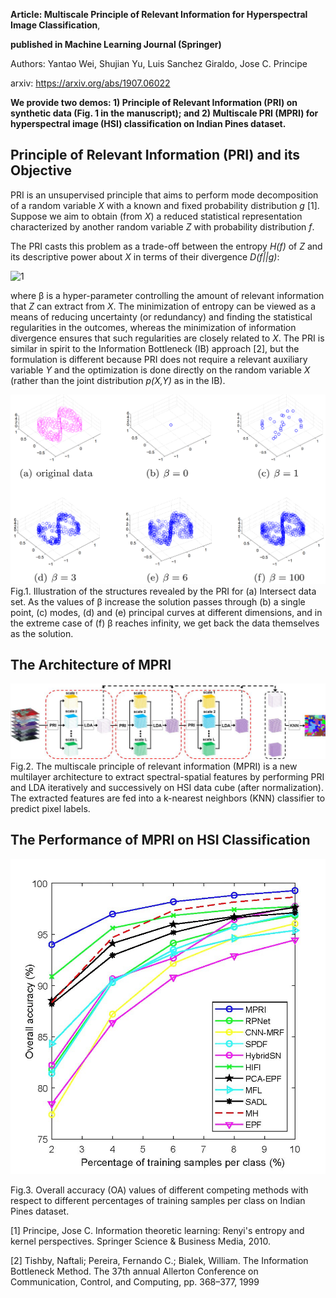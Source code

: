 **Article: Multiscale Principle of Relevant Information for Hyperspectral Image Classification**,

**published in Machine Learning Journal (Springer)**

Authors: Yantao Wei, Shujian Yu, Luis Sanchez Giraldo, Jose C. Principe

arxiv: https://arxiv.org/abs/1907.06022


**We provide two demos: 1) Principle of Relevant Information (PRI) on synthetic data (Fig. 1 in the manuscript); and 2) Multiscale PRI (MPRI) for hyperspectral image (HSI) classification on Indian Pines dataset.**

## Principle of Relevant Information (PRI) and its Objective
PRI is an unsupervised principle that aims to perform mode decomposition of a random variable *X* with a known and fixed probability distribution *g* [1]. Suppose we aim to obtain (from *X*) a reduced statistical representation characterized by another random variable *Z* with probability distribution *f*. 

The PRI casts this problem as a trade-off between the entropy *H(f)* of *Z* and its descriptive power about *X* in terms of their divergence *D(f\|\|g)*:

![1](http://latex.codecogs.com/svg.latex?J(f)=H(f)+\beta*D(f\|\|g),)

where β is a hyper-parameter controlling the amount of relevant information that *Z* can extract from *X*. The minimization of entropy can be viewed as a means of reducing uncertainty (or redundancy) and finding the statistical regularities in the outcomes, whereas the minimization of information divergence ensures that such regularities are closely related to *X*. The PRI is similar in spirit to the Information Bottleneck (IB) approach [2], but the formulation is different because PRI does not require a relevant auxiliary variable *Y* and the optimization is done directly on the random variable *X* (rather than the joint distribution *p(X,Y)* as in the IB).

![image](https://github.com/SJYuCNEL/Principle-of-Relevant-Information-and-HSI-Classification/blob/main/PRI_synthetic_data.PNG)
Fig.1. Illustration of the structures revealed by the PRI for (a) Intersect data set. As the values of β increase the solution passes through (b) a single point, (c) modes, (d) and (e) principal curves at different dimensions, and in the extreme case of (f) β reaches infinity, we get back the data themselves as the solution.

## The Architecture of MPRI
![image](https://github.com/SJYuCNEL/Principle-of-Relevant-Information-and-HSI-Classification/blob/main/MPRI_architecture.png)
Fig.2. The multiscale principle of relevant information (MPRI) is a new multilayer architecture to extract spectral-spatial features by performing PRI and LDA iteratively and successively on HSI data cube (after normalization). The extracted features are fed into a k-nearest neighbors (KNN) classifier to predict pixel labels.

## The Performance of MPRI on HSI Classification

![image](https://github.com/SJYuCNEL/Principle-of-Relevant-Information-and-HSI-Classification/blob/main/Indian_Pine_accuracy.png)

Fig.3. Overall accuracy (OA) values of different competing methods with respect to different percentages of training samples per class on Indian Pines dataset.

[1] Principe, Jose C. Information theoretic learning: Renyi's entropy and kernel perspectives. Springer Science & Business Media, 2010.

[2] Tishby, Naftali; Pereira, Fernando C.; Bialek, William. The Information Bottleneck Method. The 37th annual Allerton Conference on Communication, Control, and Computing, pp. 368–377, 1999
